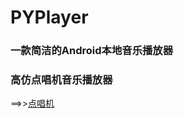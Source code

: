 # PYPlayer
### 一款简洁的Android本地音乐播放器
### 高仿点唱机音乐播放器
==>>[点唱机](https://github.com/kabouzeid/Phonograph)
